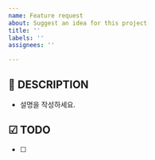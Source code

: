 ```yaml
---
name: Feature request
about: Suggest an idea for this project
title: ''
labels: ''
assignees: ''

---
```


**🎫 DESCRIPTION**
---
- 설명을 작성하세요.

**☑ TODO**
---
- [ ]

